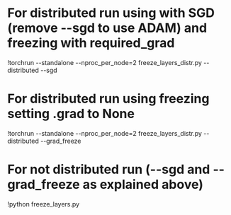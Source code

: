 # For distributed run using with SGD (remove --sgd to use ADAM) and freezing with required_grad
!torchrun --standalone --nproc_per_node=2 freeze_layers_distr.py --distributed --sgd

# For distributed run using freezing setting .grad to None
!torchrun --standalone --nproc_per_node=2 freeze_layers_distr.py --distributed --grad_freeze 

# For not distributed run (--sgd and --grad_freeze as explained above)
!python freeze_layers.py 
